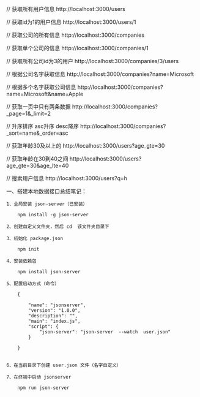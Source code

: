 <!--
 * @Author: 殷鹏飞
 * @Date: 2019-08-22 16:50:41
 * @Description: 
 -->
// 获取所有用户信息
http://localhost:3000/users

// 获取id为1的用户信息
http://localhost:3000/users/1

// 获取公司的所有信息
http://localhost:3000/companies

// 获取单个公司的信息
http://localhost:3000/companies/1

// 获取所有公司id为3的用户
http://localhost:3000/companies/3/users

// 根据公司名字获取信息
http://localhost:3000/companies?name=Microsoft

// 根据多个名字获取公司信息
http://localhost:3000/companies?name=Microsoft&name=Apple

// 获取一页中只有两条数据
http://localhost:3000/companies?_page=1&_limit=2

// 升序排序 asc升序 desc降序
http://localhost:3000/companies?_sort=name&_order=asc

// 获取年龄30及以上的
http://localhost:3000/users?age_gte=30

// 获取年龄在30到40之间
http://localhost:3000/users?age_gte=30&age_lte=40

// 搜索用户信息
http://localhost:3000/users?q=h




一、搭建本地数据接口总结笔记：

	1、全局安装 json-server（已安装）

		npm install -g json-server

	2、创建自定义文件夹，然后 cd  该文件夹目录下

	3、初始化 package.json

		npm init

	4、安装依赖包

		npm install json-server

	5、配置启动方式（命令）

		{
			
			"name": "jsonserver",
			"version": "1.0.0",
			"description": "",
			"main": "index.js",
			"script": {
				"json-server": "json-server  --watch  user.json"
			}

		}


	6、在当前目录下创建 user.json 文件（名字自定义）

	7、在终端中启动 jsonserver

		npm run json-server
